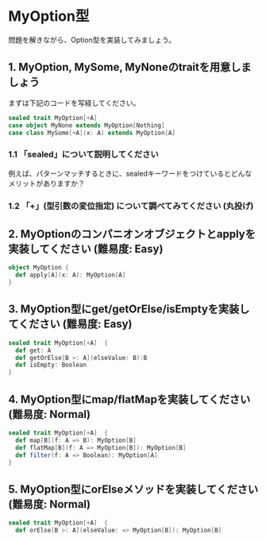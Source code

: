 # MyOption型

問題を解きながら、Option型を実装してみましょう。


## 1. MyOption, MySome, MyNoneのtraitを用意しましょう

まずは下記のコードを写経してください。

```scala
sealed trait MyOption[+A]
case object MyNone extends MyOption[Nothing]
case class MySome[+A](x: A) extends MyOption[A]
```

### 1.1 「sealed」について説明してください

例えば、パターンマッチするときに、sealedキーワードをつけているとどんなメリットがありますか？

### 1.2 「+」(型引数の変位指定) について調べてみてください (丸投げ)

## 2. MyOptionのコンパニオンオブジェクトとapplyを実装してください (難易度: Easy) 

```scala
object MyOption {
  def apply[A](x: A): MyOption[A]
}
```

## 3. MyOption型にget/getOrElse/isEmptyを実装してください (難易度: Easy)

```scala
sealed trait MyOption[+A]  {
  def get: A
  def getOrElse[B >: A](elseValue: B):B
  def isEmpty: Boolean
}
```

## 4. MyOption型にmap/flatMapを実装してください (難易度: Normal)

```scala
sealed trait MyOption[+A]  {
  def map[B](f: A => B): MyOption[B]
  def flatMap[B](f: A => MyOption[B]): MyOption[B]
  def filter(f: A => Boolean): MyOption[A]
}
```

## 5. MyOption型にorElseメソッドを実装してください (難易度: Normal)

```scala
sealed trait MyOption[+A]  {
  def orElse[B >: A](elseValue: => MyOption[B]): MyOption[B]
```
